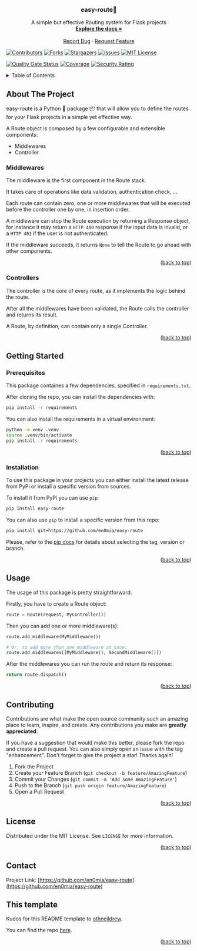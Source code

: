 <!-- Improved compatibility of back to top link: See: https://github.com/othneildrew/Best-README-Template/pull/73 -->
<a name="readme-top"></a>
<!--
*** Thanks for checking out the Best-README-Template. If you have a suggestion
*** that would make this better, please fork the repo and create a pull request
*** or simply open an issue with the tag "enhancement".
*** Don't forget to give the project a star!
*** Thanks again! Now go create something AMAZING! :D
-->
<!-- PROJECT LOGO -->
<br />
<div align="center">
<h3 align="center">easy-route🚦</h3>

  <p align="center">
    A simple but effective Routing system for Flask projects
    <br />
    <a href="https://github.com/en0mia/easy-route"><strong>Explore the docs »</strong></a>
    <br />
    <br />
    <a href="https://github.com/en0mia/easy-route/issues">Report Bug</a>
    ·
    <a href="https://github.com/en0mia/easy-route/issues">Request Feature</a>
  </p>
</div>

<!-- PROJECT SHIELDS -->
<!--
*** I'm using markdown "reference style" links for readability.
*** Reference links are enclosed in brackets [ ] instead of parentheses ( ).
*** See the bottom of this document for the declaration of the reference variables
*** for contributors-url, forks-url, etc. This is an optional, concise syntax you may use.
*** https://www.markdownguide.org/basic-syntax/#reference-style-links
-->
[![Contributors][contributors-shield]][contributors-url]
[![Forks][forks-shield]][forks-url]
[![Stargazers][stars-shield]][stars-url]
[![Issues][issues-shield]][issues-url]
[![MIT License][license-shield]][license-url]

[![Quality Gate Status](https://sonarcloud.io/api/project_badges/measure?project=en0mia_easy-route&metric=alert_status)](https://sonarcloud.io/summary/new_code?id=en0mia_easy-route)
[![Coverage](https://sonarcloud.io/api/project_badges/measure?project=en0mia_easy-route&metric=coverage)](https://sonarcloud.io/summary/new_code?id=en0mia_easy-route)
[![Security Rating](https://sonarcloud.io/api/project_badges/measure?project=en0mia_easy-route&metric=security_rating)](https://sonarcloud.io/summary/new_code?id=en0mia_easy-route)



<!-- TABLE OF CONTENTS -->
<details>
  <summary>Table of Contents</summary>
  <ol>
    <li>
      <a href="#about-the-project">About The Project</a>
    </li>
    <li>
      <a href="#getting-started">Getting Started</a>
      <ul>
        <li><a href="#prerequisites">Prerequisites</a></li>
        <li><a href="#installation">Installation</a></li>
      </ul>
    </li>
    <li><a href="#usage">Usage</a></li>
    <li><a href="#contributing">Contributing</a></li>
    <li><a href="#license">License</a></li>
    <li><a href="#contact">Contact</a></li>
  </ol>
</details>



<!-- ABOUT THE PROJECT -->
## About The Project

easy-route is a Python 🐍 package 📦 that will allow you to define the routes for your Flask projects in a simple yet
effective way.

A Route object is composed by a few configurable and extensible components:
- Middlewares
- Controller

### Middlewares

The middleware is the first component in the Route stack.

It takes care of operations like data validation, authentication check, ...

Each route can contain zero, one or more middlewares that will be executed before the controller one by one, in
insertion order.

A middleware can stop the Route execution by returning a Response object, for instance it may return a `HTTP 400`
response if the input data is invalid, or a `HTTP 401` if the user is not authenticated.

If the middleware succeeds, it returns `None` to tell the Route to go ahead with other components.

<p align="right">(<a href="#readme-top">back to top</a>)</p>

### Controllers

The controller is the core of every route, as it implements the logic behind the route.

After all the middlewares have been validated, the Route calls the controller and returns its result.

A Route, by definition, can contain only a single Controller.

<p align="right">(<a href="#readme-top">back to top</a>)</p>

<!-- GETTING STARTED -->
## Getting Started
### Prerequisites
This package containes a few dependencies, specified in `requirements.txt`.

After cloning the repo, you can install the dependencies with:
```bash
pip install -r requirements
```

You can also install the requirements in a virtual environment:
```bash
python -m venv .venv
source .venv/bin/activate
pip install -r requirements
```

<p align="right">(<a href="#readme-top">back to top</a>)</p>

### Installation

To use this package in your projects you can either install the latest release from PyPi or install a specific version 
from sources.

To install it from PyPi you can use `pip`:
```bash
pip install easy-route
```

You can also use `pip` to install a specific version from this repo:
```bash
pip install git+https://github.com/en0mia/easy-route
```
Please, refer to the [pip docs](https://pip.pypa.io/en/latest/topics/vcs-support/) for details about selecting the tag, version or branch.

<p align="right">(<a href="#readme-top">back to top</a>)</p>

<!-- USAGE EXAMPLES -->
## Usage
The usage of this package is pretty straightforward.

Firstly, you have to create a Route object:

```python
route = Route(request, MyController())
```

Then you can add one or more middleware(s):

```python
route.add_middleware(MyMiddleware())

# Or, to add more than one middleware at once:
route.add_middlewares([MyMiddleware(), SecondMiddleware()])
```

After the middlewares you can run the route and return its response:

```python
return route.dispatch()
```
<p align="right">(<a href="#readme-top">back to top</a>)</p>

<!-- CONTRIBUTING -->
## Contributing

Contributions are what make the open source community such an amazing place to learn, inspire, and create. Any contributions you make are **greatly appreciated**.

If you have a suggestion that would make this better, please fork the repo and create a pull request. You can also simply open an issue with the tag "enhancement".
Don't forget to give the project a star! Thanks again!

1. Fork the Project
2. Create your Feature Branch (`git checkout -b feature/AmazingFeature`)
3. Commit your Changes (`git commit -m 'Add some AmazingFeature'`)
4. Push to the Branch (`git push origin feature/AmazingFeature`)
5. Open a Pull Request

<p align="right">(<a href="#readme-top">back to top</a>)</p>



<!-- LICENSE -->
## License

Distributed under the MIT License. See `LICENSE` for more information.

<p align="right">(<a href="#readme-top">back to top</a>)</p>



<!-- CONTACT -->
## Contact

Project Link: [https://github.com/en0mia/easy-route](https://github.com/en0mia/easy-route)

## This template
Kudos for this README template to [othneildrew](https://github.com/othneildrew).

You can find the repo [here](https://github.com/othneildrew/Best-README-Template).

<p align="right">(<a href="#readme-top">back to top</a>)</p>

<!-- MARKDOWN LINKS & IMAGES -->
<!-- https://www.markdownguide.org/basic-syntax/#reference-style-links -->
[contributors-shield]: https://img.shields.io/github/contributors/en0mia/easy-route.svg?style=for-the-badge
[contributors-url]: https://github.com/en0mia/easy-route/graphs/contributors
[forks-shield]: https://img.shields.io/github/forks/en0mia/easy-route.svg?style=for-the-badge
[forks-url]: https://github.com/en0mia/easy-route/network/members
[stars-shield]: https://img.shields.io/github/stars/en0mia/easy-route.svg?style=for-the-badge
[stars-url]: https://github.com/en0mia/easy-route/stargazers
[issues-shield]: https://img.shields.io/github/issues/en0mia/easy-route.svg?style=for-the-badge
[issues-url]: https://github.com/en0mia/easy-route/issues
[license-shield]: https://img.shields.io/github/license/en0mia/easy-route.svg?style=for-the-badge
[license-url]: https://github.com/en0mia/easy-route/blob/main/LICENSE
